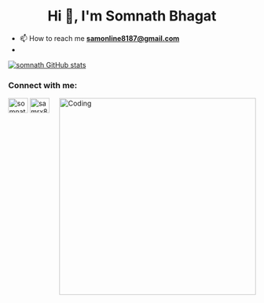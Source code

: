  <h1 align="center">Hi 👋, I'm Somnath Bhagat</h1>
 
- 📫 How to reach me **samonline8187@gmail.com**
- 


[![somnath GitHub stats](https://github-readme-stats.vercel.app/api?username=somnathbhagat8187)](https://github.com/somnathbhgat8187/github-readme-stats)
<h3 align="left">Connect with me:</h3>
<p align="left">
<img align="right" alt="Coding" width="400" src="https://cdn.dribbble.com/users/2646423/screenshots/5507196/computer.gif">

<a href="https://linkedin.com/in/Somnath bhagat" target="blank"><img align="center" src="https://cdn.jsdelivr.net/npm/simple-icons@3.0.1/icons/linkedin.svg" alt="somnath bhagat" height="30" width="40" /></a>
<a href="https://instagram.com/samrx8187" target="blank"><img align="center" src="https://cdn.jsdelivr.net/npm/simple-icons@3.0.1/icons/instagram.svg" alt="samrx8187" height="30" width="40" /></a>
</p>





  








